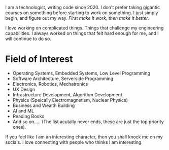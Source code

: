 I am a technologist, writing code since 2020. I don't prefer taking gigantic courses on something before starting to work on something. I just simply begin, and figure out my way. *First make it work, then make it better.*

I love working on complicated things. Things that challenge my engineering capabilities. I always worked on things that felt hard enough for me, and I will continue to do so.

# Field of Interest
- Operating Systems, Embedded Systems, Low Level Programming
- Software Architecture, Serverside Programming
- Electronics, Robotics, Mechatronics
- UX Design
- Infrastructure Development, Algorithm Development
- Physics (Speically Electromagnetism, Nuclear Physics)
- Business and Wealth Building
- AI and ML
- Reading Books
- And so on..... (The list acutally never ends, these are just the top priority ones).

If you feel like I am an interesting character, then you shall knock me on my socials. I love connecting with people who thinks I am interesting.
